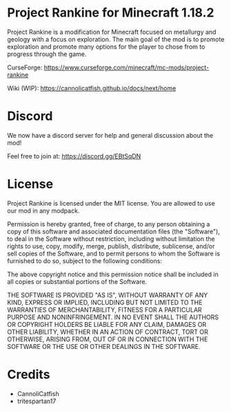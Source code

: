# Project Rankine for Minecraft 1.18.2 #
Project Rankine is a modification for Minecraft focused on metallurgy and geology with a focus on exploration. The main goal of the mod is to promote exploration and promote many options for the player to chose from to progress through the game.

CurseForge: https://www.curseforge.com/minecraft/mc-mods/project-rankine

Wiki (WIP): https://cannolicatfish.github.io/docs/next/home

# Discord #
We now have a discord server for help and general discussion about the mod!

Feel free to join at: https://discord.gg/EBtSqDN

# License #
Project Rankine is licensed under the MIT license. You are allowed to use our mod in any modpack.

Permission is hereby granted, free of charge, to any person obtaining a copy
of this software and associated documentation files (the "Software"), to deal
in the Software without restriction, including without limitation the rights
to use, copy, modify, merge, publish, distribute, sublicense, and/or sell
copies of the Software, and to permit persons to whom the Software is
furnished to do so, subject to the following conditions:

The above copyright notice and this permission notice shall be included in all
copies or substantial portions of the Software.

THE SOFTWARE IS PROVIDED "AS IS", WITHOUT WARRANTY OF ANY KIND, EXPRESS OR
IMPLIED, INCLUDING BUT NOT LIMITED TO THE WARRANTIES OF MERCHANTABILITY,
FITNESS FOR A PARTICULAR PURPOSE AND NONINFRINGEMENT. IN NO EVENT SHALL THE
AUTHORS OR COPYRIGHT HOLDERS BE LIABLE FOR ANY CLAIM, DAMAGES OR OTHER
LIABILITY, WHETHER IN AN ACTION OF CONTRACT, TORT OR OTHERWISE, ARISING FROM,
OUT OF OR IN CONNECTION WITH THE SOFTWARE OR THE USE OR OTHER DEALINGS IN THE
SOFTWARE.

# Credits #
* CannoliCatfish
* tritespartan17
